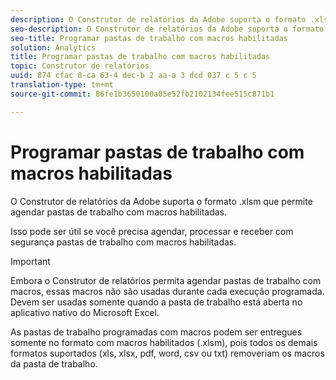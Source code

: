 ```yaml
---
description: O Construtor de relatórios da Adobe suporta o formato .xlsm que permite agendar pastas de trabalho com macros habilitadas.
seo-description: O Construtor de relatórios da Adobe suporta o formato .xlsm que permite agendar pastas de trabalho com macros habilitadas.
seo-title: Programar pastas de trabalho com macros habilitadas
solution: Analytics
title: Programar pastas de trabalho com macros habilitadas
topic: Construtor de relatórios
uuid: 874 cfac 8-ca 63-4 dec-b 2 aa-a 3 dcd 037 c 5 c 5
translation-type: tm+mt
source-git-commit: 86fe1b3650100a05e52fb2102134fee515c871b1

---
```



# Programar pastas de trabalho com macros habilitadas

O Construtor de relatórios da Adobe suporta o formato .xlsm que permite agendar pastas de trabalho com macros habilitadas.

Isso pode ser útil se você precisa agendar, processar e receber com segurança pastas de trabalho com macros habilitadas.

>[!IMPORTANT]
>
>Embora o Construtor de relatórios permita agendar pastas de trabalho com macros, essas macros não são usadas durante cada execução programada. Devem ser usadas somente quando a pasta de trabalho está aberta no aplicativo nativo do Microsoft Excel.

As pastas de trabalho programadas com macros podem ser entregues somente no formato com macros habilitados (.xlsm), pois todos os demais formatos suportados (xls, xlsx, pdf, word, csv ou txt) removeriam os macros da pasta de trabalho.
